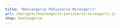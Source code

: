 ```yaml
---
title: "Boulangerie Pâtisserie Miresgarri"
url: /merignac/boulangerie-patisserie-miresgarri-2/
shop: boulangerie
---
```

